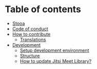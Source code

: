 # Table of contents

* [Stooa][home]
* [Code of conduct][conduct]
* [How to contribute][contribute]
  * [Translations][translations]
* [Development][development]
  * [Setup development environment][setup]
  * [Structure][structure]
  * [How to update Jitsi Meet Library?][update-jitsi]

[home]: README.md
[conduct]: CODE_OF_CONDUCT.md
[contribute]: CONTRIBUTING.md
[development]: docs/development/development.md
[setup]: docs/development/setup-environment.md
[structure]: docs/development/structure.md
[update-jitsi]: docs/development/update-jitsi-lib.md
[translations]: docs/contributing/translations.md
